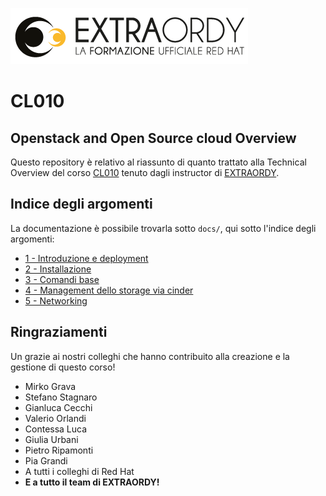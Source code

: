 
![Extraordy](img/extraordy.png)

# CL010
## Openstack and Open Source cloud Overview

Questo repository è relativo al riassunto di quanto trattato alla Technical Overview del corso [CL010](https://www.cl010.it) tenuto dagli instructor di [EXTRAORDY](https://www.extraordy.com).

## Indice degli argomenti

La documentazione è possibile trovarla sotto `docs/`, qui sotto l'indice degli argomenti:

- [1 - Introduzione e deployment](docs/1_Introduzione/Readme.md)
- [2 - Installazione](docs/2_Installazione/Readme.md)
- [3 - Comandi base](docs/3_Comandi_base/Readme.md)
- [4 - Management dello storage via cinder](docs/3_Storage/Readme.md)
- [5 - Networking](docs/4_Networking/Readme.md)


## Ringraziamenti

Un grazie ai nostri colleghi che hanno contribuito alla creazione e la gestione di questo corso!

  - Mirko Grava
  - Stefano Stagnaro
  - Gianluca Cecchi
  - Valerio Orlandi
  - Contessa Luca
  - Giulia Urbani
  - Pietro Ripamonti
  - Pia Grandi
  - A tutti i colleghi di Red Hat
  - **E a tutto il team di EXTRAORDY!**
